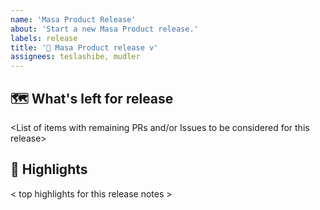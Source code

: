 ```yaml
---
name: 'Masa Product Release'
about: 'Start a new Masa Product release.'
labels: release
title: '📣 Masa Product release v'
assignees: teslashibe, mudler
---
```


## 🗺 What's left for release

<List of items with remaining PRs and/or Issues to be considered for this release>

## 🔦 Highlights

< top highlights for this release notes >


